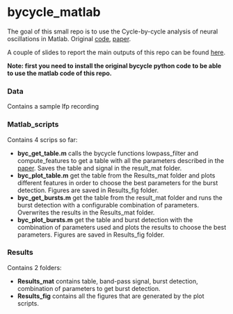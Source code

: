 # bycycle_matlab

The goal of this small repo is to use the Cycle-by-cycle analysis of neural oscillations in Matlab. Original [code](https://github.com/bycycle-tools/bycycle), [paper](https://www.biorxiv.org/content/biorxiv/early/2018/04/16/302000.full.pdf). 

A couple of slides to report the main outputs of this repo can be found [here](https://docs.google.com/presentation/d/1f_hgb8_cTH3FcLqAoRaLXrtmsiLkl_r8F2XAZn-bmzk/edit?usp=sharing). 

**Note: first you need to install the original bycycle python code to be able to use the matlab code of this repo.**


### Data
Contains a sample lfp recording

### Matlab_scripts
Contains 4 scrips so far:
- **byc_get_table.m** calls the bycycle functions lowpass_filter and compute_features to get a table with all the parameters described in the [paper](https://www.biorxiv.org/content/biorxiv/early/2018/04/16/302000.full.pdf). Saves the table and signal in the result_mat folder.
- **byc_plot_table.m** get the table from the Results_mat folder and plots different features in order to choose the best parameters for the burst detection. Figures are saved in Results_fig folder.
- **byc_get_bursts.m** get the table from the result_mat folder and runs the burst detection with a configurable combination of parameters. Overwrites the results in the Results_mat folder.
- **byc_plot_bursts.m** get the table and burst detection with the combination of parameters used and plots the results to choose the best parameters. Figures are saved in Results_fig folder.

### Results
Contains 2 folders:
- **Results_mat** contains table, band-pass signal, burst detection, combination of parameters to get burst detection.
- **Results_fig** contains all the figures that are generated by the plot scripts.
